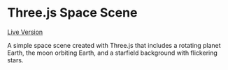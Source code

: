 # Three.js Space Scene

[Live Version](https://kentmcamp.github.io/3dspacescene)

A simple space scene created with Three.js that includes a rotating planet Earth, the moon orbiting Earth, and a starfield background with flickering stars.
